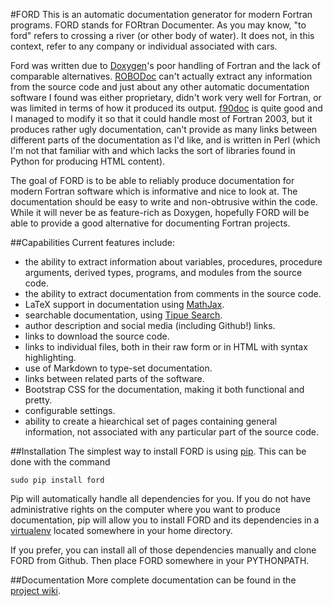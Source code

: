 #FORD
This is an automatic documentation generator for modern Fortran programs.
FORD stands for FORtran Documenter. As you may know, "to ford" refers to
crossing a river (or other body of water). It does not, in this context, refer
to any company or individual associated with cars.

Ford was written due to [Doxygen](http://www.stack.nl/~dimitri/doxygen/)'s
poor handling of Fortran and the lack of comparable alternatives.
[ROBODoc](http://rfsber.home.xs4all.nl/Robo/index.html) can't actually extract
any information from the source code and just about any other automatic
documentation software I found was either proprietary, didn't work very well
for Fortran, or was limited in terms of how it produced its output.
[f90doc](http://erikdemaine.org/software/f90doc/) is quite good and I managed
to modify it so that it could handle most of Fortran 2003, but it produces
rather ugly documentation, can't provide as many links between different parts
of the documentation as I'd like, and is written in Perl (which I'm not that
familiar with and which lacks the sort of libraries found in Python for
producing HTML content).

The goal of FORD is to be able to reliably produce documentation for modern
Fortran software which is informative and nice to look at. The documentation
should be easy to write and non-obtrusive within the code. While it will never
be as feature-rich as Doxygen, hopefully FORD will be able to provide a good
alternative for documenting Fortran projects.

##Capabilities
Current features include:

- the ability to extract information about variables, procedures, procedure
  arguments, derived types, programs, and modules from the source code.
- the ability to extract documentation from comments in the source code.
- LaTeX support in documentation using [MathJax](http://www.mathjax.org/).
- searchable documentation, using [Tipue Search](http://www.tipue.com/search/).
- author description and social media (including Github!) links.
- links to download the source code.
- links to individual files, both in their raw form or in HTML with syntax
  highlighting.
- use of Markdown to type-set documentation.
- links between related parts of the software.
- Bootstrap CSS for the documentation, making it both functional and pretty.
- configurable settings.
- ability to create a hiearchical set of pages containing general information,
  not associated with any particular part of the source code.

##Installation
The simplest way to install FORD is using [pip](https://pip.pypa.io/en/latest/).
This can be done with the command

    sudo pip install ford

Pip will automatically handle all dependencies for you. If
you do not have administrative rights on the computer where you want to produce
documentation, pip will allow you to install FORD and its dependencies in a
[virtualenv](https://virtualenv.pypa.io/en/latest/) located somewhere in
your home directory.

If you prefer, you can install all of those dependencies manually and clone
FORD from Github. Then place FORD somewhere in your PYTHONPATH.

##Documentation
More complete documentation can be found in the [project wiki](https://github.com/cmacmackin/ford/wiki).

<!--
##Approach
The basic algorithm for generating the documentation is as follows:

- Get instructions from user. These are to be passes as command-line arguments
  and meta-data within the project file.
- Parse each file which is to be documented.
   - Create a file object. This will contain any documentation meant for the
     file as a whole and a list of any file contents.
   - Create module, subroutine, function, and/or program objects for each of
     these structures within the file. Each of these objects will also store
	 comments, contents, and parameters.
   - Continue to recurse into these structures, adding interface, type,
     variable, subroutine and function objects as necessary.
- Perform further analysis on the parsed code, correlating anything defined
  in one place but used in another. This will be used to generate hyperlinks
  when producing the documentation.
- Convert comments into HTML. Assume that they have been written in Markdown.
  Also make sure to process LaTeX (not yet implemented).
- Produce the documentation. This will be done using Jinja2 templates.
-->
